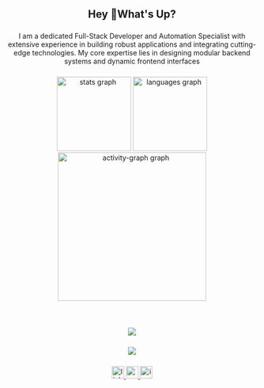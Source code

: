 <br clear="both">

<h2 align="center">Hey 👋What's Up?</h2>

###

<p align="center">I am a dedicated Full-Stack Developer and Automation Specialist with extensive experience in building robust applications and integrating cutting-edge technologies. My core expertise lies in designing modular backend systems and dynamic frontend interfaces</p>

###

<div align="center">
  <img src="https://github-readme-stats.vercel.app/api?username=Anvid31&hide_title=false&hide_rank=true&show_icons=true&include_all_commits=false&count_private=false&disable_animations=false&theme=tokyonight&locale=en&hide_border=false&order=1" height="150" alt="stats graph"  />
  <img src="https://github-readme-stats.vercel.app/api/top-langs?username=Anvid31&locale=en&hide_title=false&layout=compact&card_width=320&langs_count=5&theme=tokyonight&hide_border=false&order=2" height="150" alt="languages graph"  />
  <img src="https://github-readme-activity-graph.vercel.app/graph?username=Anvid31&radius=16&theme=monokai&area=true&order=5" height="300" alt="activity-graph graph"  />
</div>

###

<br clear="both">

<div align="center">
  <p align="center">
  <a href="https://skillicons.dev">
    <img src="https://skillicons.dev/icons?i=angular,azure,dart,docker,express,git,github,mongodb,nodejs,py" />
  </a>
</p>
</div>

###

<div align="center">
  <img src="https://profile-counter.glitch.me/Anvid31/count.svg?"  />
</div>

###

<div align="center">
  <a href="www.linkedin.com/in/david-mendoza-568569297" target="_blank">
    <img src="https://img.shields.io/static/v1?message=LinkedIn&logo=linkedin&label=&color=0077B5&logoColor=white&labelColor=&style=for-the-badge" height="25" alt="linkedin logo"  />
  </a>
  <a href="mendozadiazjuandavid@gmail.com" target="_blank">
    <img src="https://img.shields.io/static/v1?message=Gmail&logo=gmail&label=&color=D14836&logoColor=white&labelColor=&style=for-the-badge" height="25" alt="gmail logo"  />
  </a>
  <a href="https://www.instagram.com/anvid31_/" target="_blank">
    <img src="https://img.shields.io/static/v1?message=Instagram&logo=instagram&label=&color=E4405F&logoColor=white&labelColor=&style=for-the-badge" height="25" alt="instagram logo"  />
  </a>
</div>

###
